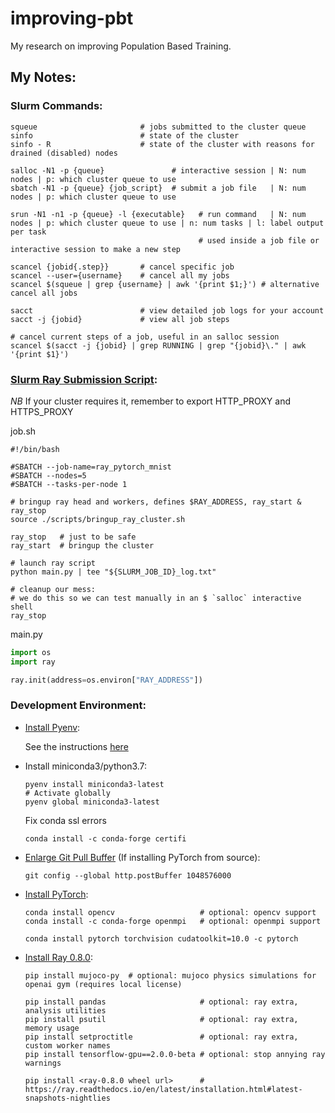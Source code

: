 # improving-pbt
My research on improving Population Based Training.


## My Notes:


### Slurm Commands:

```shell script
squeue                       # jobs submitted to the cluster queue
sinfo                        # state of the cluster
sinfo - R                    # state of the cluster with reasons for drained (disabled) nodes

salloc -N1 -p {queue}               # interactive session | N: num nodes | p: which cluster queue to use
sbatch -N1 -p {queue} {job_script}  # submit a job file   | N: num nodes | p: which cluster queue to use

srun -N1 -n1 -p {queue} -l {executable}   # run command   | N: num nodes | p: which cluster queue to use | n: num tasks | l: label output per task
                                          # used inside a job file or interactive session to make a new step

scancel {jobid{.step}}       # cancel specific job
scancel --user={username}    # cancel all my jobs
scancel $(squeue | grep {username} | awk '{print $1;}') # alternative cancel all jobs

sacct                        # view detailed job logs for your account
sacct -j {jobid}             # view all job steps

# cancel current steps of a job, useful in an salloc session
scancel $(sacct -j {jobid} | grep RUNNING | grep "{jobid}\." | awk '{print $1}')
```


### [Slurm Ray Submission Script](https://ray.readthedocs.io/en/latest/deploying-on-slurm.html):

*NB* If your cluster requires it, remember to export HTTP_PROXY and HTTPS_PROXY


job.sh
```shell script
#!/bin/bash

#SBATCH --job-name=ray_pytorch_mnist
#SBATCH --nodes=5
#SBATCH --tasks-per-node 1

# bringup ray head and workers, defines $RAY_ADDRESS, ray_start & ray_stop
source ./scripts/bringup_ray_cluster.sh

ray_stop   # just to be safe
ray_start  # bringup the cluster

# launch ray script
python main.py | tee "${SLURM_JOB_ID}_log.txt"

# cleanup our mess:
# we do this so we can test manually in an $ `salloc` interactive shell
ray_stop

```


main.py
```python
import os
import ray

ray.init(address=os.environ["RAY_ADDRESS"])
```


### Development Environment:

- [Install Pyenv](https://github.com/pyenv/pyenv#installation):

  See the instructions [here](https://github.com/pyenv/pyenv#installation)


- Install miniconda3/python3.7:

  ```shell script
  pyenv install miniconda3-latest
  # Activate globally
  pyenv global miniconda3-latest
  ```
  
  Fix conda ssl errors
  ```shell script
  conda install -c conda-forge certifi
  ```


- [Enlarge Git Pull Buffer](https://stackoverflow.com/questions/38378914/git-error-rpc-failed-curl-56-gnutls) (If installing PyTorch from source):

  ```shell script
  git config --global http.postBuffer 1048576000
  ````


- [Install PyTorch](https://pytorch.org/get-started/locally):

  ```shell script
  conda install opencv                   # optional: opencv support
  conda install -c conda-forge openmpi   # optional: openmpi support

  conda install pytorch torchvision cudatoolkit=10.0 -c pytorch
  ```

- [Install Ray 0.8.0](https://ray.readthedocs.io/en/latest/installation.html#latest-snapshots-nightlies):

  ```shell script
  pip install mujoco-py  # optional: mujoco physics simulations for openai gym (requires local license)
  
  pip install pandas                     # optional: ray extra, analysis utilities
  pip install psutil                     # optional: ray extra, memory usage
  pip install setproctitle               # optional: ray extra, custom worker names
  pip install tensorflow-gpu==2.0.0-beta # optional: stop annying ray warnings
  
  pip install <ray-0.8.0 wheel url>      # https://ray.readthedocs.io/en/latest/installation.html#latest-snapshots-nightlies
  ```

    



    
    
    

